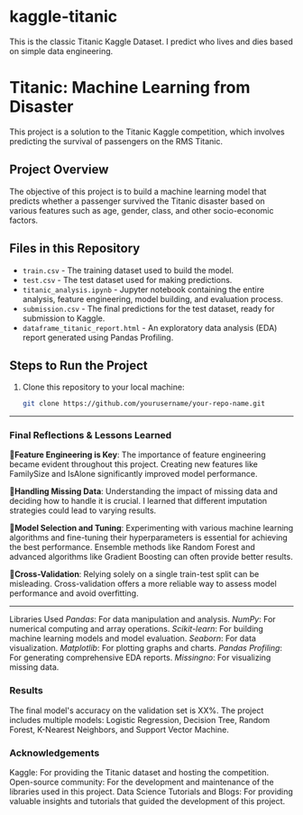 # kaggle-titanic
This is the classic Titanic Kaggle Dataset. I predict who lives and dies based on simple data engineering.


# Titanic: Machine Learning from Disaster

This project is a solution to the Titanic Kaggle competition, which involves predicting the survival of passengers on the RMS Titanic.

## Project Overview

The objective of this project is to build a machine learning model that predicts whether a passenger survived the Titanic disaster based on various features such as age, gender, class, and other socio-economic factors.

## Files in this Repository

- `train.csv` - The training dataset used to build the model.
- `test.csv` - The test dataset used for making predictions.
- `titanic_analysis.ipynb` - Jupyter notebook containing the entire analysis, feature engineering, model building, and evaluation process.
- `submission.csv` - The final predictions for the test dataset, ready for submission to Kaggle.
- `dataframe_titanic_report.html` - An exploratory data analysis (EDA) report generated using Pandas Profiling.

## Steps to Run the Project

1. Clone this repository to your local machine:
   ```bash
   git clone https://github.com/yourusername/your-repo-name.git

---

### Final Reflections & Lessons Learned
🎯**Feature Engineering is Key**: The importance of feature engineering became evident throughout this project. Creating new features like FamilySize and IsAlone significantly improved model performance.

🎯**Handling Missing Data**: Understanding the impact of missing data and deciding how to handle it is crucial. I learned that different imputation strategies could lead to varying results.

🎯**Model Selection and Tuning**: Experimenting with various machine learning algorithms and fine-tuning their hyperparameters is essential for achieving the best performance. Ensemble methods like Random Forest and advanced algorithms like Gradient Boosting can often provide better results.

🎯**Cross-Validation**: Relying solely on a single train-test split can be misleading. Cross-validation offers a more reliable way to assess model performance and avoid overfitting.

---
Libraries Used
*Pandas*: For data manipulation and analysis.
*NumPy*: For numerical computing and array operations.
*Scikit-learn*: For building machine learning models and model evaluation.
*Seaborn*: For data visualization.
*Matplotlib*: For plotting graphs and charts.
*Pandas Profiling*: For generating comprehensive EDA reports.
*Missingno*: For visualizing missing data.

### Results
The final model's accuracy on the validation set is XX%.
The project includes multiple models: Logistic Regression, Decision Tree, Random Forest, K-Nearest Neighbors, and Support Vector Machine.


### Acknowledgements
Kaggle: For providing the Titanic dataset and hosting the competition.
Open-source community: For the development and maintenance of the libraries used in this project.
Data Science Tutorials and Blogs: For providing valuable insights and tutorials that guided the development of this project.
